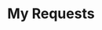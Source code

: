 ---
title: My Requests
excerpt: Set up the welcome page for your API to help users make their first call.
api:
  file: core.json
  operationId: postToken
api_config: my-requests
deprecated: false
hidden: false
metadata:
  title: ''
  description: ''
  robots: index
next:
  description: ''
---